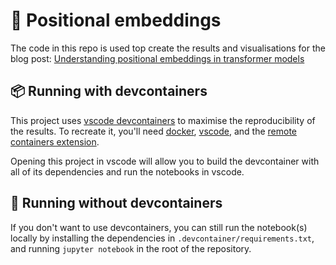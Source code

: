 # 🔢 Positional embeddings

The code in this repo is used top create the results and visualisations for the blog post: [Understanding positional embeddings in transformer models](https://harrisonpim.com/blog/understanding-positional-embeddings-in-transformer-models)

## 📦 Running with devcontainers

This project uses [vscode devcontainers](https://code.visualstudio.com/docs/remote/containers) to maximise the reproducibility of the results. To recreate it, you'll need [docker](https://www.docker.com/), [vscode](https://code.visualstudio.com/), and the [remote containers extension](https://marketplace.visualstudio.com/items?itemName=ms-vscode-remote.remote-containers).

Opening this project in vscode will allow you to build the devcontainer with all of its dependencies and run the notebooks in vscode.

## 🌳 Running without devcontainers

If you don't want to use devcontainers, you can still run the notebook(s) locally by installing the dependencies in `.devcontainer/requirements.txt`, and running `jupyter notebook` in the root of the repository.
